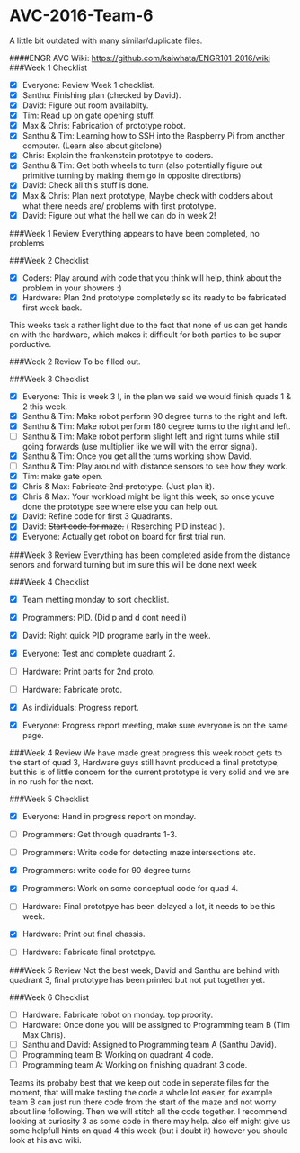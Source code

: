 # AVC-2016-Team-6

A little bit outdated with many similar/duplicate files.

####ENGR AVC Wiki: https://github.com/kaiwhata/ENGR101-2016/wiki
###Week 1 Checklist
- [x] Everyone: Review Week 1 checklist.
- [x] Santhu: Finishing plan (checked by David).
- [x] David: Figure out room availabilty.
- [x] Tim: Read up on gate opening stuff.
- [x] Max & Chris: Fabrication of prototype robot.
- [x] Santhu & Tim: Learning how to SSH into the Raspberry Pi from another computer. (Learn also about gitclone)
- [x] Chris: Explain the frankenstein prototpye to coders.
- [x] Santhu & Tim: Get both wheels to turn (also potentially figure out primitive turning by making them go in opposite directions)
- [x] David: Check all this stuff is done.
- [x] Max & Chris: Plan next prototype, Maybe check with codders about what there needs are/ problems with first prototype.
- [x] David: Figure out what the hell we can do in week 2!

###Week 1 Review
Everything appears to have been completed, no problems

###Week 2 Checklist
- [x] Coders: Play around with code that you think will help, think about the problem in your showers :)
- [x] Hardware: Plan 2nd prototype completetly so its ready to be fabricated first week back.

This weeks task a rather light due to the fact that none of us can get hands on with the hardware, which makes it difficult for both parties to be super porductive.

###Week 2 Review
To be filled out.

###Week 3 Checklist
- [x] Everyone: This is week 3 !, in the plan we said we would finish quads 1 & 2 this week.
- [x] Santhu & Tim: Make robot perform 90 degree turns to the right and left.
- [x] Santhu & Tim: Make robot perform 180 degree turns to the right and left.
- [ ] Santhu & Tim: Make robot perform slight left and right turns while still going forwards (use multiplier like we will with the error signal).
- [x] Santhu & Tim: Once you get all the turns working show David.
- [ ] Santhu & Tim: Play around with distance sensors to see how they work.
- [x] Tim: make gate open.
- [x] Chris & Max: ~~Fabricate 2nd prototype.~~ (Just plan it).
- [x] Chris & Max: Your workload might be light this week, so once youve done the prototype see where else you can help out.
- [x] David: Refine code for first 3 Quadrants.
- [x] David: ~~Start code for maze.~~ ( Reserching PID instead ).
- [x] Everyone: Actually get robot on board for first trial run.

###Week 3 Review
Everything has been completed aside from the distance senors and forward turning but im sure this will be done next week

###Week 4 Checklist
- [x] Team metting monday to sort checklist.
- [x] Programmers: PID. (Did p and d dont need i)
- [x] David: Right quick PID programe early in the week.
- [x] Everyone: Test and complete quadrant 2.
- [ ] Hardware: Print parts for 2nd proto.
- [ ] Hardware: Fabricate proto.
- [x] As individuals: Progress report.
- [x] Everyone: Progress report meeting, make sure everyone is on the same page.

 
###Week 4 Review
We have made great progress this week robot gets to the start of quad 3, Hardware guys still havnt produced a final prototype, but this is of little concern for the current prototype is very solid and we are in no rush for the next.

###Week 5 Checklist
- [x] Everyone: Hand in progress report on monday.
- [ ] Programmers: Get through quadrants 1-3.
- [ ] Programmers: Write code for detecting maze intersections etc.
- [x] Programmers: write code for 90 degree turns
- [x] Programmers: Work on some conceptual code for quad 4.
- [ ] Hardware: Final prototpye has been delayed a lot, it needs to be this week.
- [x] Hardware: Print out final chassis.
- [ ] Hardware: Fabricate final prototpye.


###Week 5 Review
Not the best week, David and Santhu are behind with quadrant 3, final prototype has been printed but not put together yet.

###Week 6 Checklist
- [ ] Hardware: Fabricate robot on monday. top proority.
- [ ] Hardware: Once done you will be assigned to Programming team B (Tim Max Chris).
- [ ] Santhu and David: Assigned to Programming team A (Santhu David).
- [ ] Programming team B: Working on quadrant 4 code.
- [ ] Programming team A: Working on finishing quadrant 3 code.

Teams its probaby best that we keep out code in seperate files for the moment, that will make testing the code a whole lot easier, for example team B can just run there code from the start of the maze and not worry about line following. Then we will stitch all the code together. I recommend looking at curiosity 3 as some code in there may help. also elf might give us some helpfull hints on quad 4 this week (but i doubt it) however you should look at his avc wiki.
